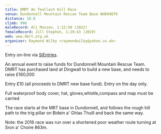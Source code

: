```yaml
---
title: DMRT An Teallach Hill Race
venue: Dundonnell Mountain Rescue Team Base NH094879
distance: 10.8
climb: 990
maleRecord: Ali Masson, 1:12:50 (2022)
femaleRecord: Jill Stephen, 1:29:43 (2019)
web: www.dmrt.org.uk
organiser: Raymond Wilby <raymondwilby@yahoo.co.uk>
---
```


Entry on-line via [SiEntries](https://www.sientries.co.uk).

An annual event to raise funds for Dundonnell Mountain Rescue Team.
DMRT has purchased land at Dingwall to build a new base, and needs to
raise £160,000

Entry £10 (all proceeds to DMRT new base fund). Entry on the day only.

Full waterproof body cover, hat, gloves,whistle,compass and map must be carried

The race starts at the MRT base in Dundonnell, and follows the rough
hill path to the trig pillar on Bidein a' Ghlas Thuill and back the
same way.

Note: the 2016 race was run over a shortened poor weather route
turning at Sron a' Choire 863m.
